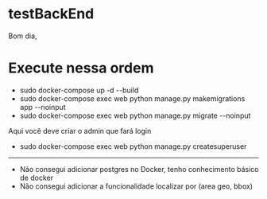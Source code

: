 # testBackEnd

Bom dia, 

# Execute nessa ordem
* sudo docker-compose up -d --build
* sudo docker-compose exec web python manage.py makemigrations app --noinput
* sudo docker-compose exec web python manage.py migrate --noinput


 Aqui você deve criar o admin que fará login
* sudo docker-compose exec web python manage.py createsuperuser


---------------------------
* Não consegui adicionar postgres no Docker, tenho conhecimento básico de docker
* Não consegui adicionar a funcionalidade localizar por (area geo, bbox) 
